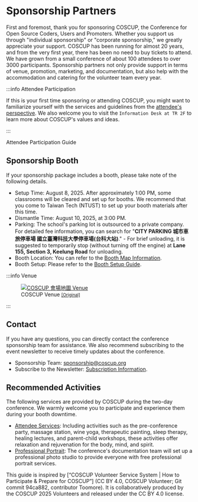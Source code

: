 # Sponsorship Partners

First and foremost, thank you for sponsoring COSCUP, the Conference for Open Source Coders, Users and Promoters. Whether you support us through "individual sponsorship" or "corporate sponsorship," we greatly appreciate your support. COSCUP has been running for almost 20 years, and from the very first year, there has been no need to buy tickets to attend. We have grown from a small conference of about 100 attendees to over 3000 participants. Sponsorship partners not only provide support in terms of venue, promotion, marketing, and documentation, but also help with the accommodation and catering for the volunteer team every year.

:::info Attendee Participation

If this is your first time sponsoring or attending COSCUP, you might want to familiarize yourself with the services and guidelines from the [attendee's perspective](./attendee.md). We also welcome you to visit the `Information Desk at TR 2F` to learn more about COSCUP's values and ideas.

:::

<VPButton href="./attendee.md">Attendee Participation Guide</VPButton>

## Sponsorship Booth

If your sponsorship package includes a booth, please take note of the following details.

- Setup Time: August 8, 2025. After approximately 1:00 PM, some classrooms will be cleared and set up for booths. We recommend that you come to Taiwan Tech (NTUST) to set up your booth materials after this time.
- Dismantle Time: August 10, 2025, at 3:00 PM.
- Parking: The school's parking lot is outsourced to a private company. For detailed fee information, you can search for "**CITY PARKING 城市車旅停車場 國立臺灣科技大學停車場(台科大站)**." - For brief unloading, it is suggested to temporarily stop (without turning off the engine) at **Lane 155, Section 3, Keelung Road** for unloading.
- Booth Location: You can refer to the [Booth Map Information](https://coscup.org/2025/en/venue/).
- Booth Setup: Please refer to the [Booth Setup Guide](https://docs.google.com/presentation/d/1LYh8fVA4ef9h6Mc5sz0EqEYmZIONJgMV/).

:::info Venue

<figure markdown>
    <a href="https://volunteer.coscup.org/doc/coscup_venue.svg">
        <img alt="COSCUP 會場地圖 Venue" src="https://volunteer.coscup.org/doc/coscup_venue.svg">
    </a>
    <figcaption>COSCUP Venue <small><a href="https://volunteer.coscup.org/doc/coscup_venue.svg">[Original]</a></small></figcaption>
</figure>

:::

## Contact

If you have any questions, you can directly contact the conference sponsorship team for assistance. We also recommend subscribing to the event newsletter to receive timely updates about the conference.

- Sponsorship Team: <sponsorship@coscup.org>
- Subscribe to the Newsletter: [Subscription Information](https://volunteer.coscup.org/docs/en/about_coscup/newsletters/).

## Recommended Activities

The following services are provided by COSCUP during the two-day conference. We warmly welcome you to participate and experience them during your booth downtime.

- [Attendee Services](https://coscup.org/2025/en/participate/attendee#attendee-services): Including activities such as the pre-conference party, massage station, wine yoga, therapeutic painting, sleep therapy, healing lectures, and parent-child workshops, these activities offer relaxation and rejuvenation for the body, mind, and spirit.
- [Professional Portrait](./attendee#professional-portrait): The conference's documentation team will set up a professional photo studio to provide everyone with free professional portrait services.

This guide is inspired by [“COSCUP Volunteer Service System | How to Participate & Prepare for COSCUP”] (CC BY 4.0, COSCUP Volunteer; Git commit 94ca882, contributor Toomore).
It is collaboratively produced by the COSCUP 2025 Volunteers and released under the CC BY 4.0 license.
